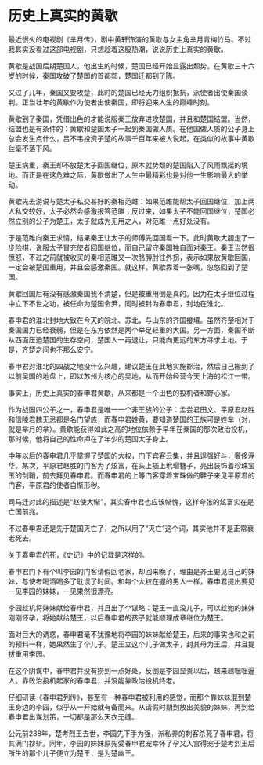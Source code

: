 # 历史上真实的黄歇

最近很火的电视剧《芈月传》，剧中黄轩饰演的黄歇与女主角芈月青梅竹马。不过我其实没看过这部电视剧，只想趁着这股热潮，说说历史上真实的黄歇。 

黄歇是战国后期楚国人，他出生的时候，楚国已经开始显露出颓势。在黄歇三十六岁的时候，秦国攻破了楚国的首都郢，楚国迁都到了陈。 

又过了几年，秦国又要攻楚，此时的楚国已经无力组织抵抗，派使者出使秦国谈判。正当壮年的黄歇作为使者出使秦国，即将迎来人生的巅峰时刻。 

黄歇到了秦国，凭借出色的才能说服秦王放弃进攻楚国，并且和楚国结盟。当然，结盟也是有条件的：黄歇和楚国太子一起到秦国做人质。在他国做人质的公子身上总会发生点什么，吕不韦投资子楚的故事千百年来被人说起，在类似的故事中黄歇丝毫不落下风。 

楚王病重，秦王却不放楚太子回国继位，原本就势颓的楚国陷入了风雨飘摇的境地。而正是在这危难之际，黄歇做出了人生中最精彩也是对他一生影响最大的举动。 

黄歇先去游说与楚太子私交甚好的秦相范雎：如果范雎能帮太子回国继位，加上两人私交较好，太子必然会感激报答范雎；反过来，如果太子不能回国继位，楚国必然立别的公子为楚王，太子就成为无用之人，对范雎一点好处没有。 

于是范雎向秦王求情，结果秦王让太子的师傅先回国看一下。此时黄歇大胆走了一步险棋，说服太子冒充使者回国继位，而自己留守秦国独自面对秦王。秦王当然很愤怒，不过之前就被收买的秦相范雎又一次胳膊肘往外拐，表示如果放黄歇回国，一定会被楚国重用，并且会感激秦国。就这样，黄歇靠着一张嘴，忽悠回到了楚国。 

黄歇回国后有没有感激秦国我不清楚，但是被重用倒是真的。因为在太子继位过程中立下不世之功，被任命为楚国令尹，同时被封为春申君，封地在淮北。 

春申君的淮北封地大致在今天的皖北、苏北，与山东的齐国接壤。虽然齐楚相对于秦国国力已经衰弱，但是在东方依然是两个举足轻重的大国。另一方面，秦国不断从西面压迫楚国的生存空间，楚国人一再退让，只能向更远的东方寻求土地。于是，齐楚之间也不那么安宁。 

春申君对淮北的四战之地没什么兴趣，建议楚王在此地实施郡治，然后自己搬到了以前吴国的地盘上，即以苏州为核心的吴地，从而开始经营今天上海的松江一带。 

事实上，历史上真实的春申君黄歇，从来都是一个出色的投机者和野心家。 

作为战国四公子之一，春申君是唯一一个非王族的公子：孟尝君田文、平原君赵胜和信陵君魏无忌都是名门望族，而春申君姓黄，要知道楚国的王族可是姓芈（对，就是芈月的芈）。黄歇能获得如此之高的地位依赖于早年在秦国的那次政治投机，那时候，他将自己的性命押在了年少的楚国太子身上。 

中年以后的春申君几乎掌握了楚国的大权，门下宾客云集，并且逞强好斗，奢侈浮华。某次，平原君赵胜的门客为了炫富，在头上插上玳瑁簪子，亮出装饰着珍珠宝玉的剑鞘，前去拜见春申君。而春申君的上等门客穿着宝珠做的鞋子来见平原君的门客，平原君的使者自惭形秽。 

司马迁对此的描述是“赵使大惭”，其实春申君也应该惭愧，这样夸张的炫富实在是亡国前兆。 

不过春申君还是先于楚国灭亡了，之所以用了“灭亡”这个词，其实他并不是正常衰老死去。 

关于春申君的死，《史记》中的记载是这样的。 

春申君门下有个叫李园的门客请假回老家，却回来晚了，理由是齐王要见自己的妹妹，与使者喝酒喝多了耽误了时间。和每个大权在握的男人一样，春申君提出要见一见李园的妹妹，一见果然很漂亮。 

李园趁机将妹妹献给春申君，并且出了个谋略：楚王一直没儿子，可以趁她的妹妹刚刚怀孕，将她献给楚王，以后春申君的孩子就能顺理成章继位为楚王。 

面对巨大的诱惑，春申君毫不犹豫地将李园的妹妹献给楚王，后来的事实也和之前的预料一样，她果然生了个儿子。楚王立这个儿子做太子，封其母为王后，并且提拔重用李园。 

在这个阴谋中，春申君并没有捞到一点好处，反倒是李园显贵以后，越来越咄咄逼人。靠政治投机起家的春申君，并没能靠政治投机终老。 

仔细研读《春申君列传》，甚至有一种春申君被利用的感觉，而那个靠妹妹混到楚王身边的李园，似乎从一开始就有备而来。从请假时期到放出美貌的妹妹，再到给春申君出谋划策，一切都是那么天衣无缝。 

公元前238年，楚考烈王去世，李园先下手为强，派私养的刺客杀死了春申君，将其满门抄斩。同年，李园的妹妹原先受春申君宠幸怀了孕又入宫得宠于楚考烈王后所生的那个儿子便立为楚王，是为楚幽王。